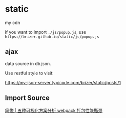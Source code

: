 # static
my cdn

if you want to import `./js/popup.js`, use `https://brizer.github.io/static/js/popup.js`


## ajax

data source in db.json.

Use restful style to visit:

https://my-json-server.typicode.com/brizer/static/posts/1

## Import Source


[简悦 | 五种可视化方案分析 webpack 打包性能瓶颈](https://brizer.github.io/static/html/webpack-opt.html)
